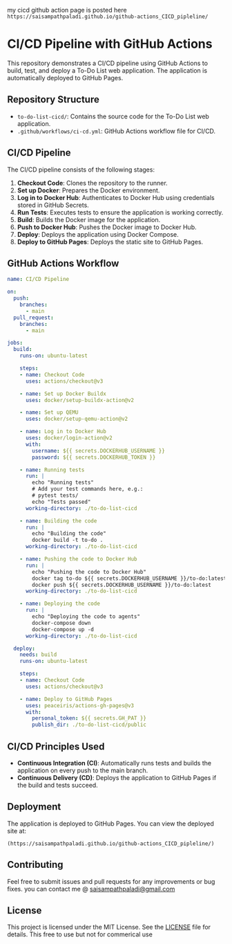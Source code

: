 my cicd github action page is posted here 
`` https://saisampathpaladi.github.io/github-actions_CICD_pipleline/ ``
# CI/CD Pipeline with GitHub Actions

This repository demonstrates a CI/CD pipeline using GitHub Actions to build, test, and deploy a To-Do List web application. The application is automatically deployed to GitHub Pages.

## Repository Structure

- `to-do-list-cicd/`: Contains the source code for the To-Do List web application.
- `.github/workflows/ci-cd.yml`: GitHub Actions workflow file for CI/CD.

## CI/CD Pipeline

The CI/CD pipeline consists of the following stages:

1. **Checkout Code**: Clones the repository to the runner.
2. **Set up Docker**: Prepares the Docker environment.
3. **Log in to Docker Hub**: Authenticates to Docker Hub using credentials stored in GitHub Secrets.
4. **Run Tests**: Executes tests to ensure the application is working correctly.
5. **Build**: Builds the Docker image for the application.
6. **Push to Docker Hub**: Pushes the Docker image to Docker Hub.
7. **Deploy**: Deploys the application using Docker Compose.
8. **Deploy to GitHub Pages**: Deploys the static site to GitHub Pages.

## GitHub Actions Workflow

```yaml
name: CI/CD Pipeline

on:
  push:
    branches:
      - main
  pull_request:
    branches:
      - main

jobs:
  build:
    runs-on: ubuntu-latest

    steps:
    - name: Checkout Code
      uses: actions/checkout@v3

    - name: Set up Docker Buildx
      uses: docker/setup-buildx-action@v2

    - name: Set up QEMU
      uses: docker/setup-qemu-action@v2

    - name: Log in to Docker Hub
      uses: docker/login-action@v2
      with:
        username: ${{ secrets.DOCKERHUB_USERNAME }}
        password: ${{ secrets.DOCKERHUB_TOKEN }}

    - name: Running tests
      run: |
        echo "Running tests"
        # Add your test commands here, e.g.:
        # pytest tests/
        echo "Tests passed"
      working-directory: ./to-do-list-cicd

    - name: Building the code
      run: |
        echo "Building the code"
        docker build -t to-do .
      working-directory: ./to-do-list-cicd

    - name: Pushing the code to Docker Hub
      run: |
        echo "Pushing the code to Docker Hub"
        docker tag to-do ${{ secrets.DOCKERHUB_USERNAME }}/to-do:latest
        docker push ${{ secrets.DOCKERHUB_USERNAME }}/to-do:latest
      working-directory: ./to-do-list-cicd

    - name: Deploying the code
      run: |
        echo "Deploying the code to agents"
        docker-compose down
        docker-compose up -d
      working-directory: ./to-do-list-cicd

  deploy:
    needs: build
    runs-on: ubuntu-latest

    steps:
    - name: Checkout Code
      uses: actions/checkout@v3

    - name: Deploy to GitHub Pages
      uses: peaceiris/actions-gh-pages@v3
      with:
        personal_token: ${{ secrets.GH_PAT }}
        publish_dir: ./to-do-list-cicd/public
```

## CI/CD Principles Used

- **Continuous Integration (CI)**: Automatically runs tests and builds the application on every push to the main branch.
- **Continuous Delivery (CD)**: Deploys the application to GitHub Pages if the build and tests succeed.

## Deployment

The application is deployed to GitHub Pages. You can view the deployed site at:

```
(https://saisampathpaladi.github.io/github-actions_CICD_pipleline/)
```

## Contributing

Feel free to submit issues and pull requests for any improvements or bug fixes.
you can contact me @ saisampathpaladi@gmail.com

## License

This project is licensed under the MIT License. See the [LICENSE](LICENSE) file for details.
This free to use but not for commerical use
